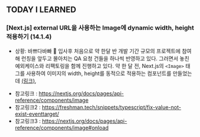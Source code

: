 ## TODAY I LEARNED

### [Next.js] external URL을 사용하는 Image에 dynamic width, height 적용하기 (14.1.4)

- 상황: 바쁘다바빠 🥺 입사후 처음으로 약 한달 반 개발 기간 규모의 프로젝트에 참여해 런칭을 앞두고 몰아치는 QA 요청 건들을 하나씩 반영하고 있다. 그러면서 놓친 예외케이스와 리팩토링을 함께 진행하고 있다. 약 한 달 전, Next.js의 `<Image>` 태그를 사용하여 이미지의 width, height를 동적으로 적용하는 컴포넌트를 만들었는데 [(링크)](2404/240419.md),

* 참고링크 : https://nextjs.org/docs/pages/api-reference/components/image
* 참고링크2 : https://freshman.tech/snippets/typescript/fix-value-not-exist-eventtarget/
* 참고링크3 : https://nextjs.org/docs/pages/api-reference/components/image#onload
